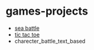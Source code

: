 # games-projects
 
- [sea battle](https://github.com/DVSAWR/games-projects/blob/main/sea_battle.py)
- [tic tac toe](https://github.com/DVSAWR/games-projects/blob/main/tic_tac_toe.py)
- charecter_battle_text_based
